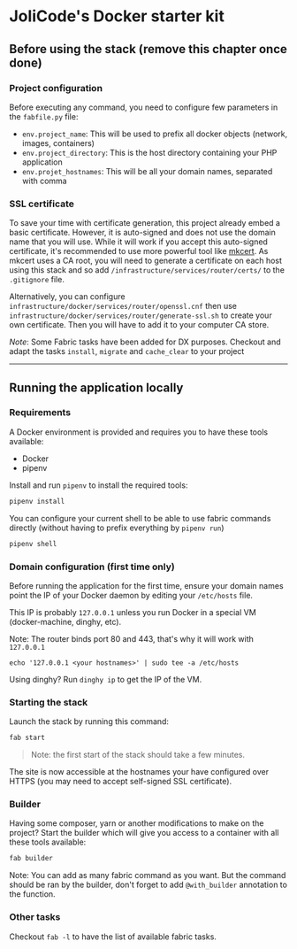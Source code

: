 # JoliCode's Docker starter kit

## Before using the stack (remove this chapter once done)

### Project configuration

Before executing any command, you need to configure few parameters in the
`fabfile.py` file:

* `env.project_name`: This will be used to prefix all docker objects (network,
 images, containers)
* `env.project_directory`: This is the host directory containing your PHP
  application
* `env.projet_hostnames`: This will be all your domain names, separated with comma

### SSL certificate

To save your time with certificate generation, this project already embed a
basic certificate. However, it is auto-signed and does not use the domain name
that you will use. While it will work if you accept this auto-signed
certificate, it's recommended to use more powerful tool like
[mkcert](https://github.com/FiloSottile/mkcert). As mkcert uses a CA root, you
will need to generate a certificate on each host using this stack and so add
`/infrastructure/services/router/certs/` to the `.gitignore` file.

Alternatively, you can configure
`infrastructure/docker/services/router/openssl.cnf` then use
`infrastructure/docker/services/router/generate-ssl.sh` to create your own
certificate. Then you will have to add it to your computer CA store.

*Note*: Some Fabric tasks have been added for DX purposes. Checkout and adapt
the tasks `install`, `migrate` and `cache_clear` to your project

---

## Running the application locally

### Requirements

A Docker environment is provided and requires you to have these tools available:

 * Docker
 * pipenv

Install and run `pipenv` to install the required tools:

```bash
pipenv install
```

You can configure your current shell to be able to use fabric commands directly
(without having to prefix everything by `pipenv run`)

```bash
pipenv shell
```

### Domain configuration (first time only)

Before running the application for the first time, ensure your domain names
point the IP of your Docker daemon by editing your `/etc/hosts` file.

This IP is probably `127.0.0.1` unless you run Docker in a special VM (docker-machine, dinghy, etc).

Note: The router binds port 80 and 443, that's why it will work with `127.0.0.1`

```
echo '127.0.0.1 <your hostnames>' | sudo tee -a /etc/hosts
```

Using dinghy? Run `dinghy ip` to get the IP of the VM.

### Starting the stack

Launch the stack by running this command:

```bash
fab start
```

> Note: the first start of the stack should take a few minutes.

The site is now accessible at the hostnames your have configured over HTTPS
(you may need to accept self-signed SSL certificate).

### Builder

Having some composer, yarn or another modifications to make on the project?
Start the builder which will give you access to a container with all these
tools available:

```bash
fab builder
```

Note: You can add as many fabric command as you want. But the command should be
ran by the builder, don't forget to add `@with_builder` annotation to the
function.

### Other tasks

Checkout `fab -l` to have the list of available fabric tasks.
